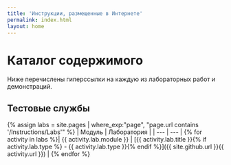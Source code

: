 ```yaml
---
title: 'Инструкции, размещенные в Интернете'
permalink: index.html
layout: home
---
```


# Каталог содержимого

Ниже перечислены гиперссылки на каждую из лабораторных работ и демонстраций.

## Тестовые службы

{% assign labs = site.pages | where_exp:"page", "page.url contains '/Instructions/Labs'" %}
| Модуль | Лаборатория |
| --- | --- | 
{% for activity in labs  %}| {{ activity.lab.module }} | [{{ activity.lab.title }}{% if activity.lab.type %} - {{ activity.lab.type }}{% endif %}]({{ site.github.url }}{{ activity.url }}) |
{% endfor %}

